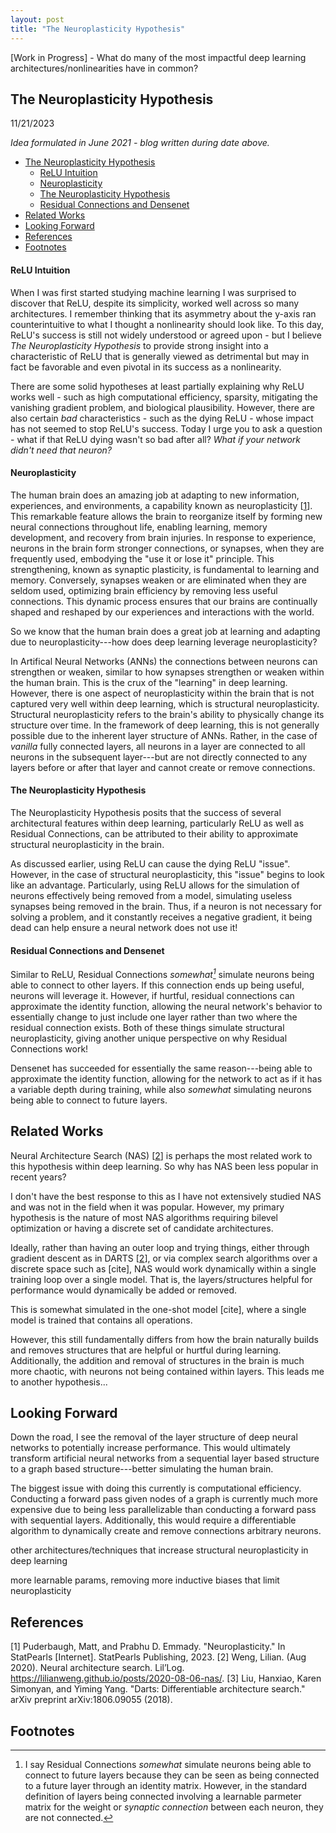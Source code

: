 ```yaml
---
layout: post
title: "The Neuroplasticity Hypothesis"
---
```



[Work in Progress] - What do many of the most impactful deep learning architectures/nonlinearities have in common?

## The Neuroplasticity Hypothesis
11/21/2023

*Idea formulated in June 2021 - blog written during date above.*

<!-- Brace yourself, because this blog - if it does its job - may change the way you think about many of deep learning's successes. This viewpoint of deep learning has single-handedly shaped the way I have digested dozens of papers. I hope it inspires a plethora of ideas for you as it has for me. TODO uncomment, maybe not :) -->

- [The Neuroplasticity Hypothesis](#the-neuroplasticity-hypothesis)
    - [ReLU Intuition](#relu-intuition)
    - [Neuroplasticity](#neuroplasticity)
    - [The Neuroplasticity Hypothesis](#the-neuroplasticity-hypothesis-1)
    - [Residual Connections and Densenet](#residual-connections-and-densenet)
- [Related Works](#related-works)
- [Looking Forward](#looking-forward)
- [References](#references)
- [Footnotes](#footnotes)

#### ReLU Intuition
When I was first started studying machine learning I was surprised to discover that ReLU, despite its simplicity, worked well across so many architectures. I remember thinking that its asymmetry about the y-axis ran counterintuitive to what I thought a nonlinearity should look like. To this day, ReLU's success is still not widely understood or agreed upon - but I believe *The Neuroplasticity Hypothesis* to provide strong insight into a characteristic of ReLU that is generally viewed as detrimental but may in fact be favorable and even pivotal in its success as a nonlinearity.

There are some solid hypotheses at least partially explaining why ReLU works well - such as high computational efficiency, sparsity, mitigating the vanishing gradient problem, and biological plausibility. However, there are also certain *bad* characteristics - such as the dying ReLU - whose impact has not seemed to stop ReLU's success. Today I urge you to ask a question - what if that ReLU dying wasn't so bad after all? *What if your network didn't need that neuron?*

#### Neuroplasticity
The human brain does an amazing job at adapting to new information, experiences, and environments, a capability known as neuroplasticity \[[1](#1)\]. This remarkable feature allows the brain to reorganize itself by forming new neural connections throughout life, enabling learning, memory development, and recovery from brain injuries. In response to experience, neurons in the brain form stronger connections, or synapses, when they are frequently used, embodying the "use it or lose it" principle. This strengthening, known as synaptic plasticity, is fundamental to learning and memory. Conversely, synapses weaken or are eliminated when they are seldom used, optimizing brain efficiency by removing less useful connections. This dynamic process ensures that our brains are continually shaped and reshaped by our experiences and interactions with the world.

So we know that the human brain does a great job at learning and adapting due to neuroplasticity---how does deep learning leverage neuroplasticity? 

In Artifical Neural Networks (ANNs) the connections between neurons can strengthen or weaken, similar to how synapses strengthen or weaken within the human brain. This is the crux of the "learning" in deep learning. However, there is one aspect of neuroplasticity within the brain that is not captured very well within deep learning, which is structural neuroplasticity. Structural neuroplasticity refers to the brain's ability to physically change its structure over time. In the framework of deep learning, this is not generally possible due to the inherent layer structure of ANNs. Rather, in the case of *vanilla* fully connected layers, all neurons in a layer are connected to all neurons in the subsequent layer---but are not directly connected to any layers before or after that layer and cannot create or remove connections.

<!-- (aside from in residual connections) -->
<!-- (although they can simulate the removal of connections) -->


#### The Neuroplasticity Hypothesis

The Neuroplasticity Hypothesis posits that the success of several architectural features within deep learning, particularly ReLU as well as Residual Connections, can be attributed to their ability to approximate structural neuroplasticity in the brain.

As discussed earlier, using ReLU can cause the dying ReLU "issue". However, in the case of structural neuroplasticity, this "issue" begins to look like an advantage. Particularly, using ReLU allows for the simulation of neurons effectively being removed from a model, simulating useless synapses being removed in the brain. Thus, if a neuron is not necessary for solving a problem, and it constantly receives a negative gradient, it being dead can help ensure a neural network does not use it!

#### Residual Connections and Densenet

Similar to ReLU, Residual Connections *somewhat[^1]* simulate neurons being able to connect to other layers. If this connection ends up being useful, neurons will leverage it. However, if hurtful, residual connections can approximate the identity function, allowing the neural network's behavior to essentially change to just include one layer rather than two where the residual connection exists. Both of these things simulate structural neuroplasticity, giving another unique perspective on why Residual Connections work!

Densenet has succeeded for essentially the same reason---being able to approximate the identity function, allowing for the network to act as if it has a variable depth during training, while also *somewhat* simulating neurons being able to connect to future layers. 
<!-- TODO verify both of the above, TODO change densenet to mention concatenation -->





## Related Works

Neural Architecture Search (NAS) \[[2](#2)\] is perhaps the most related work to this hypothesis within deep learning. So why has NAS been less popular in recent years?

I don't have the best response to this as I have not extensively studied NAS and was not in the field when it was popular. However, my primary hypothesis is the nature of most NAS algorithms requiring bilevel optimization or having a discrete set of candidate architectures.

Ideally, rather than having an outer loop and trying things, either through gradient descent as in DARTS \[[2](#2)\], or via complex search algorithms over a discrete space such as [cite], NAS would work dynamically within a single training loop over a single model. That is, the layers/structures helpful for performance would dynamically be added or removed.

This is somewhat simulated in the one-shot model [cite], where a single model is trained that contains all operations. 
<!-- todo include more info here -->

However, this still fundamentally differs from how the brain naturally builds and removes structures that are helpful or hurtful during learning. Additionally, the addition and removal of structures in the brain is much more chaotic, with neurons not being contained within layers. This leads me to another hypothesis...
<!-- todo include why -->

<!-- mention how is generally different from NAS, goal is to learn an architecture during a single training instance (as the brain does not have episodes in the real world). Right now different architectures are tried, subbed out, etc. Ideally would be to just differentiably learn during training the best arch that could grow or diminish through backprop and not through some higher order algorithm governing search. ideally we could incorporate findings from NAS into an arch that can dynamically involve during training without having to backout and use some algorithm to retry/pick another arch.  -->

<!-- ideally would not have a bilevel optimization problem **and** not have a discrete set of candidate architectures. That way can just optimize in a single training loop. -->

<!-- * NAS generally simulates the adding of a bunch of neurons (and effectively the synapses between them) at once in a layer (width)/or through more layers (depth) incrementally and via a non-smooth operation. In real biological neural networks, this occurs smoothly and much more chaotically. Also, neurons could connect to any other neurons and not just the "layer" afterward. Moving deep learning layers -> graph. -->

## Looking Forward

Down the road, I see the removal of the layer structure of deep neural networks to potentially increase performance. This would ultimately transform artificial neural networks from a sequential layer based structure to a graph based structure---better simulating the human brain. 

The biggest issue with doing this currently is computational efficiency. Conducting a forward pass given nodes of a graph is currently much more expensive due to being less parallelizable than conducting a forward pass with sequential layers. Additionally, this would require a differentiable algorithm to dynamically create and remove connections arbitrary neurons.


other architectures/techniques that increase structural neuroplasticity in deep learning

more learnable params, removing more inductive biases that limit neuroplasticity



## References

<a name="1"></a>[1] Puderbaugh, Matt, and Prabhu D. Emmady. "Neuroplasticity." In StatPearls [Internet]. StatPearls Publishing, 2023.
<a name="2"></a>[2] Weng, Lilian. (Aug 2020). Neural architecture search. Lil’Log. https://lilianweng.github.io/posts/2020-08-06-nas/.
<a name="3"></a>[3] Liu, Hanxiao, Karen Simonyan, and Yiming Yang. "Darts: Differentiable architecture search." arXiv preprint arXiv:1806.09055 (2018).
<!-- TODO add NAS references -->


## Footnotes

[^1]: I say Residual Connections *somewhat* simulate neurons being able to connect to future layers because they can be seen as being connected to a future layer through an identity matrix. However, in the standard definition of layers being connected involving a learnable parmeter matrix for the weight or *synaptic connection* between each neuron, they are not connected. 